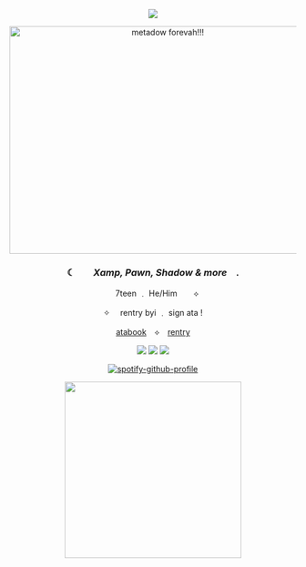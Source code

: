<div align="center">

![](https://komarev.com/ghpvc/?username=metadow&color=9e0000&abbreviated=true&style=flat-square&label=+Blood-red,+Symptomatic,+vomit+on+my+bed+!)

<p align="center"> <img src="https://64.media.tumblr.com/e7f10c1e724c24ef5644690ca61797b2/73b9dda430c7e2ea-7b/s1280x1920/0b9f8f3b935ff7b34364cf81a7426821f1410b12.png" width="540" height="400" alt="metadow forevah!!!">
  
### <p align="center">  ☾ ⠀⠀  *Xamp, Pawn, Shadow & more*  ⠀. </p>
<p align="center"> ⠀ 7teen ﹒ He/Him⠀ ⠀ ⟡     </p>
<p align="center">✧ ⠀ rentry byi ﹒ sign ata ! </p>
<p align="center"> <a href="https://metadow.atabook.org">atabook</a>　⟡　<a href="https://rentry.co/super-fgt">rentry</a> <br> </p>

<p align="center"> <img src= "https://64.media.tumblr.com/8ae7e7d2ccfdb6387f745b78f679bfde/3911cafc8a6a674c-2f/s100x200/39c52ed5f07ed805a802c3179254fd7354e211d0.gifv"> 
 <img src= "https://64.media.tumblr.com/6d0138584ba7f315487b2c068552c60e/3911cafc8a6a674c-a0/s100x200/0a352697d62dafe4272948962a9aa5bafa087837.gifv"> 
 <img src= "https://64.media.tumblr.com/cc46789a6d8ecbce30b58fbd696b9d5e/3911cafc8a6a674c-9a/s100x200/c4590f6013127fa778c743dd16cb15d133cb3964.gifv"> </p>
<div align="center">
  
[![spotify-github-profile](https://spotify-github-profile.kittinanx.com/api/view?uid=hvvqvjs480cxuz08mw5u083li&cover_image=true&theme=natemoo-re&show_offline=true&background_color=121212&interchange=true&bar_color=53b14f&bar_color_cover=true)](https://spotify-github-profile.kittinanx.com/api/view?uid=hvvqvjs480cxuz08mw5u083li&redirect=true)

[<img width="310" src="https://lastfm.dedomil.workers.dev/metadow?dark">](https://last.fm/user/metadow)

